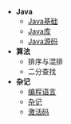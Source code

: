 - **Java**
    - [Java基础](doc/Java.md)
    - [Java库](doc/javaLib.md)
    - [Java源码](doc/javaSourceCode.md)
- **算法**
    - 排序与混排
    - 二分查找
- **杂记**
    - [编程语言](doc/language.md)
    - [杂记](doc/emmm.md)
    - [激活码](doc/jihuoma.md)
